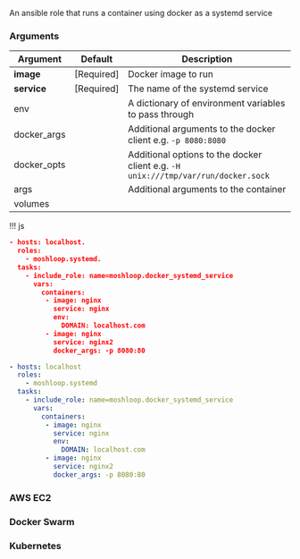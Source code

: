 
An ansible role that runs a container using docker as a systemd service

### Arguments

| Argument       | Default              | Description |
| -------------- | -------------------- | ----------- |
| **image**        | [Required]           | Docker image to run  |
| **service** | [Required]       | The name of the systemd service |
| env     |                      | A dictionary of environment variables to pass through |
| docker_args |                      | Additional arguments to the docker client e.g. `-p 8080:8080` |
| docker_opts | | Additional options to the docker client e.g. `-H unix:///tmp/var/run/docker.sock` |
| args |                   | Additional arguments to the container |
| volumes |                |                                       |


!!! js
``` json
- hosts: localhost.
  roles:
    - moshloop.systemd.
  tasks:
    - include_role: name=moshloop.docker_systemd_service
      vars:
        containers:
         - image: nginx
           service: nginx
           env:
             DOMAIN: localhost.com
         - image: nginx
           service: nginx2
           docker_args: -p 8080:80
```

``` yaml
- hosts: localhost
  roles:
    - moshloop.systemd
  tasks:
    - include_role: name=moshloop.docker_systemd_service
      vars:
        containers:
         - image: nginx
           service: nginx
           env:
             DOMAIN: localhost.com
         - image: nginx
           service: nginx2
           docker_args: -p 8080:80
```



### AWS EC2
### Docker Swarm
### Kubernetes



